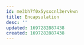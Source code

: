 ```yaml
---
id: me3bh7f0x5ysxcnl3ervkwn
title: Encapsulation
desc: ''
updated: 1697282887438
created: 1697282887438
---
```

